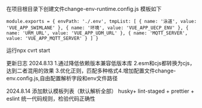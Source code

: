 在项目根目录下创建文件change-env-runtime.config.js
模板如下


`module.exports = {
envPath: './.env',
tmpList: [
{
name: '泳道',
value: 'VUE_APP_SWIMLANE'
},
{
name: '环境',
value: 'VUE_APP_UECP_ENV'
},
{
name: 'URM_URL',
value: 'VUE_APP_UDM_URL'
},
{
name: 'MQTT_SERVER',
value: 'VUE_APP_MQTT_SERVER'
}
]
}`

运行npx cvrt start

更新日志
2024.8.13
1.通过降低依赖版本兼容低版本库
2.esm和cjs都转换为cjs，达到二者混用的效果
3.优化正则，匹配多种格式4.增加配置文件change-env.config.js,自由配置解析字段和env文件路径

2024.8.14
添加默认模板列表（默认解析全部）
husky+ lint-staged + prettier + eslint 统一代码规则，检验代码正确性